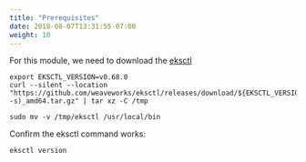 ```yaml
---
title: "Prerequisites"
date: 2018-08-07T13:31:55-07:00
weight: 10
---
```


For this module, we need to download the [eksctl](https://eksctl.io/)
```
export EKSCTL_VERSION=v0.68.0
curl --silent --location "https://github.com/weaveworks/eksctl/releases/download/${EKSCTL_VERSION}/eksctl_$(uname -s)_amd64.tar.gz" | tar xz -C /tmp

sudo mv -v /tmp/eksctl /usr/local/bin
```

Confirm the eksctl command works:
```
eksctl version  
```

